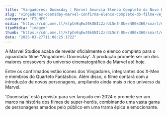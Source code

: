 ```yaml
---
title: "Vingadores: Doomsday | Marvel Anuncia Elenco Completo do Novo Filme"
slug: "vingadores-doomsday-marvel-confirma-elenco-completo-do-filme-veja"
categoria: "FILMES"
midia: "https://cdn.ome.lt/kfpCeEqEwJ0kGNIL2zrUL5nZ-UU=/480x360/smart/extras/conteudos/vingadores-doomsday-elenco.jpg"
tipoMidia: "imagem"
thumb: "https://cdn.ome.lt/kfpCeEqEwJ0kGNIL2zrUL5nZ-UU=/480x360/smart/extras/conteudos/vingadores-doomsday-elenco.jpg"
data: "2025-03-27T11:08:25.172Z"
---
```


A Marvel Studios acaba de revelar oficialmente o elenco completo para o aguardado filme 'Vingadores: Doomsday'. A produção promete ser um dos maiores crossovers do universo cinematográfico da Marvel até hoje.

Entre os confirmados estão ícones dos Vingadores, integrantes dos X-Men e membros do Quarteto Fantástico. Além disso, o filme contará com a introdução de novos personagens, ampliando ainda mais o rico universo da Marvel.

'Doomsday' está previsto para ser lançado em 2024 e promete ser um marco na história dos filmes de super-heróis, combinando uma vasta gama de personagens amados pelo público em uma trama épica e emocionante.
